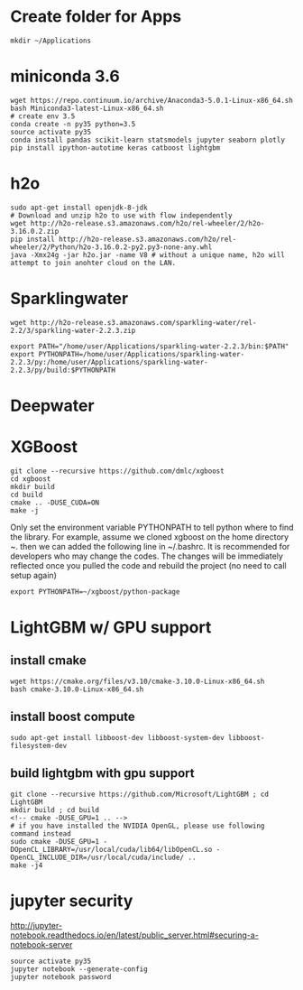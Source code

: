 # Create folder for Apps
```
mkdir ~/Applications
```

# miniconda 3.6
```
wget https://repo.continuum.io/archive/Anaconda3-5.0.1-Linux-x86_64.sh
bash Miniconda3-latest-Linux-x86_64.sh
# create env 3.5
conda create -n py35 python=3.5
source activate py35
conda install pandas scikit-learn statsmodels jupyter seaborn plotly 
pip install ipython-autotime keras catboost lightgbm
```

# h2o
```
sudo apt-get install openjdk-8-jdk
# Download and unzip h2o to use with flow independently
wget http://h2o-release.s3.amazonaws.com/h2o/rel-wheeler/2/h2o-3.16.0.2.zip
pip install http://h2o-release.s3.amazonaws.com/h2o/rel-wheeler/2/Python/h2o-3.16.0.2-py2.py3-none-any.whl
java -Xmx24g -jar h2o.jar -name V8 # without a unique name, h2o will attempt to join anohter cloud on the LAN.
```

# Sparklingwater
```
wget http://h2o-release.s3.amazonaws.com/sparkling-water/rel-2.2/3/sparkling-water-2.2.3.zip
```
```
export PATH="/home/user/Applications/sparkling-water-2.2.3/bin:$PATH"
export PYTHONPATH=/home/user/Applications/sparkling-water-2.2.3/py:/home/user/Applications/sparkling-water-2.2.3/py/build:$PYTHONPATH
```
# Deepwater

# XGBoost
```
git clone --recursive https://github.com/dmlc/xgboost
cd xgboost
mkdir build
cd build
cmake .. -DUSE_CUDA=ON
make -j
```
Only set the environment variable PYTHONPATH to tell python where to find the library. For example, assume we cloned xgboost on the home directory ~. then we can added the following line in ~/.bashrc. It is recommended for developers who may change the codes. The changes will be immediately reflected once you pulled the code and rebuild the project (no need to call setup again)
```
export PYTHONPATH=~/xgboost/python-package
```

# LightGBM w/ GPU support 
## install cmake
```
wget https://cmake.org/files/v3.10/cmake-3.10.0-Linux-x86_64.sh
bash cmake-3.10.0-Linux-x86_64.sh
```
## install boost compute
```
sudo apt-get install libboost-dev libboost-system-dev libboost-filesystem-dev
```
## build lightgbm with gpu support
```
git clone --recursive https://github.com/Microsoft/LightGBM ; cd LightGBM
mkdir build ; cd build
<!-- cmake -DUSE_GPU=1 .. -->
# if you have installed the NVIDIA OpenGL, please use following command instead
sudo cmake -DUSE_GPU=1 -DOpenCL_LIBRARY=/usr/local/cuda/lib64/libOpenCL.so -OpenCL_INCLUDE_DIR=/usr/local/cuda/include/ ..
make -j4
```




# jupyter security
http://jupyter-notebook.readthedocs.io/en/latest/public_server.html#securing-a-notebook-server
```
source activate py35
jupyter notebook --generate-config
jupyter notebook password
```



